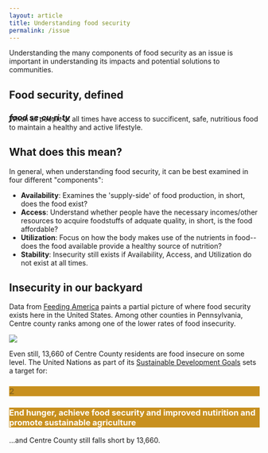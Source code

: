 ```yaml
---
layout: article
title: Understanding food security
permalink: /issue
---
```


Understanding the many components of food security as an issue is important in understanding its impacts and potential solutions to communities. 

## Food security, defined
<h3 style="margin-bottom: -1rem"><i>food se·cu·ri·ty</i></h3>
When all people at all times have access to succificent, safe, nutritious food to maintain a healthy and active lifestyle.

## What does this mean?
In general, when understanding food security, it can be best examined in four different "components":
- **Availability**: Examines the 'supply-side' of food production, in short, does the food exist?
- **Access**: Understand whether people have the necessary incomes/other resources to acquire foodstuffs of adquate quality, in short, is the food affordable?
- **Utilization**: Focus on how the body makes use of the nutrients in food-- does the food available provide a healthy source of nutrition?
- **Stability**: Insecurity still exists if Availability, Access, and Utilization do not exist at all times.

## Insecurity in our backyard
Data from [Feeding America](https://feedingamerica.org) paints a partial picture of where food security exists here in the United States. Among other counties in Pennsylvania, Centre county ranks among one of the lower rates of food insecurity. 

<img src="https://lukeapie.github.io/creating-change/assets/images/feedingamerica.png">

Even still, 13,660 of Centre County residents are food insecure on some level. The United Nations as part of its [Sustainable Development Goals](https://sdgs.un.org) sets a target for:

 <div class="grid">
  <div class="cell cell--2" style="background-color: #C8901F">
  	<h3 style="opacity: 0.3">2</h3>
  </div>
  <div class="cell cell--5" style="background-color: #C8901F">
  	<h3 style="color: #fff">End hunger, achieve food security and improved nutirition and promote sustainable agriculture</h3>
  </div>
</div>

...and Centre County still falls short by 13,660.


<!-- <iframe width="560" height="315" src="https://map.feedingamerica.org/county/2020/overall/pennsylvania/county/centre"></iframe> -->